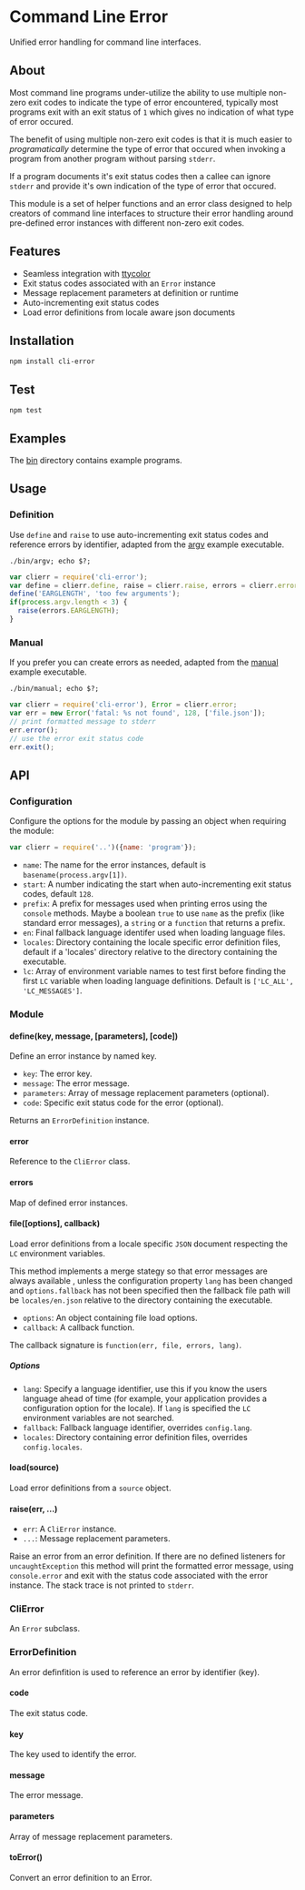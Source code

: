 # Command Line Error

Unified error handling for command line interfaces.

## About

Most command line programs under-utilize the ability to use multiple non-zero
exit codes to indicate the type of error encountered, typically most programs
exit with an exit status of `1` which gives no indication of what type of
error occured.

The benefit of using multiple non-zero exit codes is that it is much easier to *programatically* determine the type of error that occured when invoking a program from another program without parsing `stderr`.

If a program documents it's exit status codes then a callee can ignore `stderr` and provide it's own indication of the type of error that occured.

This module is a set of helper functions and an error class designed to help creators of command line interfaces to structure their error handling around pre-defined error instances with different non-zero exit codes.

## Features

* Seamless integration with [ttycolor][ttycolor]
* Exit status codes associated with an `Error` instance
* Message replacement parameters at definition or runtime
* Auto-incrementing exit status codes
* Load error definitions from locale aware json documents

## Installation

```
npm install cli-error
```

## Test

```
npm test
```

## Examples

The [bin](https://github.com/freeformsystems/cli-error/tree/master/bin) directory contains example programs.

## Usage

### Definition

Use `define` and `raise` to use auto-incrementing exit status codes and reference errors by identifier, adapted from the [argv](https://github.com/freeformsystems/cli-error/blob/master/bin/argv) example executable.

```
./bin/argv; echo $?;
```

```javascript
var clierr = require('cli-error');
var define = clierr.define, raise = clierr.raise, errors = clierr.errors;
define('EARGLENGTH', 'too few arguments');
if(process.argv.length < 3) {
  raise(errors.EARGLENGTH);
}
```

### Manual

If you prefer you can create errors as needed, adapted from the [manual](https://github.com/freeformsystems/cli-error/tree/master/bin/manual) example executable.

```
./bin/manual; echo $?;
```

```javascript
var clierr = require('cli-error'), Error = clierr.error;
var err = new Error('fatal: %s not found', 128, ['file.json']);
// print formatted message to stderr
err.error();
// use the error exit status code 
err.exit();
```

## API

### Configuration

Configure the options for the module by passing an object when requiring the
module:

```javascript
var clierr = require('..')({name: 'program'});
```

* `name`: The name for the error instances, default is
  `basename(process.argv[1])`.
* `start`: A number indicating the start when auto-incrementing exit status
  codes, default `128`.
* `prefix`: A prefix for messages used when printing erros using the `console`
  methods. Maybe a boolean `true` to use `name` as the prefix (like standard
  error messages), a `string` or a `function` that returns a prefix.
* `en`: Final fallback language identifer used when loading language files.
* `locales`: Directory containing the locale specific error definition files,
  default if a 'locales' directory relative to the directory containing the
  executable.
* `lc`: Array of environment variable names to test first before finding the
  first `LC` variable when loading language definitions. Default is `['LC_ALL', 'LC_MESSAGES']`.

### Module

#### define(key, message, [parameters], [code])

Define an error instance by named key.

* `key`: The error key.
* `message`: The error message.
* `parameters`: Array of message replacement parameters (optional).
* `code`: Specific exit status code for the error (optional).

Returns an `ErrorDefinition` instance.

#### error

Reference to the `CliError` class.

#### errors

Map of defined error instances.

#### file([options], callback)

Load error definitions from a locale specific `JSON` document respecting the `LC` environment variables.

This method implements a merge stategy so that error messages are always available , unless the configuration property `lang` has been changed and `options.fallback` has not been specified then the fallback file path will be `locales/en.json` relative to the directory containing the executable.

* `options`: An object containing file load options.
* `callback`: A callback function.

The callback signature is `function(err, file, errors, lang)`.

##### Options

* `lang`: Specify a language identifier, use this if you know the users
  language ahead of time (for example, your application provides a
  configuration option for the locale). If `lang` is specified the `LC`
  environment variables are not searched.
* `fallback`: Fallback language identifier, overrides `config.lang`.
* `locales`: Directory containing error definition files, overrides
  `config.locales`.

#### load(source)

Load error definitions from a `source` object.

#### raise(err, ...)

* `err`: A `CliError` instance.
* `...`: Message replacement parameters.

Raise an error from an error definition. If there are no defined listeners for `uncaughtException` this method will print the formatted error message, using `console.error` and exit with the status code associated with the error instance. The stack trace is not printed to `stderr`.

### CliError

An `Error` subclass.

### ErrorDefinition

An error definfition is used to reference an error by identifier (key).

#### code

The exit status code.

#### key

The key used to identify the error.

#### message

The error message.

#### parameters

Array of message replacement parameters.

#### toError()

Convert an error definition to an Error.

[ttycolor]: https://github.com/freeformsystems/ttycolor

